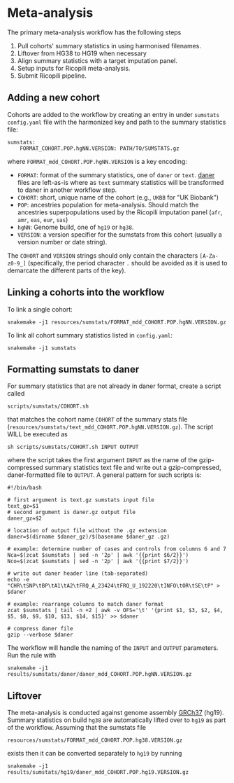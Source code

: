 # Meta-analysis

The primary meta-analysis workflow has the following steps

1. Pull cohorts' summary statistics in using harmonised filenames.
2. Liftover from HG38 to HG19 when necessary
3. Align summary statistics with a target imputation panel.
4. Setup inputs for Ricopili meta-analysis.
5. Submit Ricopili pipeline.

## Adding a new cohort

Cohorts are added to the workflow by creating an entry in under `sumstats` `config.yaml` file with the harmonized key and path to the summary statistics file:

```
sumstats:
	FORMAT_COHORT.POP.hgNN.VERSION: PATH/TO/SUMSTATS.gz
```

where `FORMAT_mdd_COHORT.POP.hgNN.VERSION` is a key encoding:

- `FORMAT`: format of the summary statistics, one of `daner` or `text`. [daner](https://docs.google.com/document/d/1TWIhr8-qpCXB13WCXcU1_HDio8lC_MeWoAg2jlggrtU/edit) files are left-as-is where as `text` summary statistics will be transformed to daner in another workflow step.
- `COHORT`: short, unique name of the cohort (e.g., `UKBB` for "UK Biobank")
- `POP`: ancestries population for meta-analysis. Should match the ancestries superpopulations used by the Ricopili imputation panel (`afr`, `amr`, `eas`, `eur`, `sas`)
- `hgNN`: Genome build, one of `hg19` or `hg38`.
- `VERSION`: a version specifier for the sumstats from this cohort (usually a version number or date string).

The `COHORT` and `VERSION` strings should only contain the characters `[A-Za-z0-9_]` (specifically, the period character `.` should be avoided as it is used to demarcate the different parts of the key).

## Linking a cohorts into the workflow

To link a single cohort: 

```
snakemake -j1 resources/sumstats/FORMAT_mdd_COHORT.POP.hgNN.VERSION.gz
```

To link all cohort summary statistics listed in `config.yaml`:

```
snakemake -j1 sumstats
```

## Formatting sumstats to daner

For summary statistics that are not already in daner format, create a script called

```
scripts/sumstats/COHORT.sh
```

that matches the cohort name `COHORT` of the summary stats file (`resources/sumstats/text_mdd_COHORT.POP.hgNN.VERSION.gz`). The script WILL be executed as

```
sh scripts/sumstats/COHORT.sh INPUT OUTPUT
```

where the script takes the first argument `INPUT` as the name of the gzip-compressed summary statistics text file and write out a gzip-compressed, daner-formatted file to `OUTPUT`. A general pattern for such scripts is:

```
#!/bin/bash

# first argument is text.gz sumstats input file
text_gz=$1
# second argument is daner.gz output file
daner_gz=$2

# location of output file without the .gz extension
daner=$(dirname $daner_gz)/$(basename $daner_gz .gz)

# example: determine number of cases and controls from columns 6 and 7
Nca=$(zcat $sumstats | sed -n '2p' | awk '{{print $6/2}}')
Nco=$(zcat $sumstats | sed -n '2p' | awk '{{print $7/2}}')

# write out daner header line (tab-separated)
echo -e "CHR\tSNP\tBP\tA1\tA2\tFRQ_A_23424\tFRQ_U_192220\tINFO\tOR\tSE\tP" > $daner

# example: rearrange columns to match daner format
zcat $sumstats | tail -n +2 | awk -v OFS='\t' '{print $1, $3, $2, $4, $5, $8, $9, $10, $13, $14, $15}' >> $daner

# compress daner file
gzip --verbose $daner
```

The workflow will handle the naming of the `INPUT` and `OUTPUT` parameters. Run the rule with

```
snakemake -j1 results/sumstats/daner/daner_mdd_COHORT.POP.hgNN.VERSION.gz
```

## Liftover

The meta-analysis is conducted against genome assembly [GRCh37](https://www.ncbi.nlm.nih.gov/assembly/GCF_000001405.13/) (hg19). Summary statistics on build `hg38` are automatically lifted over to `hg19` as part of the workflow. Assuming that the sumstats file

```
resources/sumstats/FORMAT_mdd_COHORT.POP.hg38.VERSION.gz
```

exists then it can be converted separately to `hg19` by running

```
snakemake -j1 results/sumstats/hg19/daner_mdd_COHORT.POP.hg19.VERSION.gz
```
